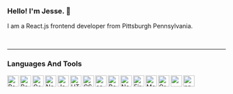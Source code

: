 ### Hello! I'm Jesse. 👋

I am a React.js frontend developer from Pittsburgh Pennsylvania.

<br>
<hr>

### Languages And Tools

<img align="left" width="26px" alt="React.js" src="https://cdn.jsdelivr.net/gh/devicons/devicon/icons/react/react-original.svg">
<img align="left" width="26px" alt="Redux" src="https://cdn.jsdelivr.net/gh/devicons/devicon/icons/redux/redux-original.svg">
<img align="left" width="26px" alt="Gatsby.js" src="https://cdn.jsdelivr.net/gh/devicons/devicon/icons/gatsby/gatsby-plain.svg">
<img align="left" width="26px" alt="Next.js" src="https://cdn.jsdelivr.net/gh/devicons/devicon/icons/nextjs/nextjs-original.svg">
<img align="left" width="26px" alt="Javascript" src="https://cdn.jsdelivr.net/gh/devicons/devicon/icons/javascript/javascript-original.svg">
<img align="left" width="26px" alt="HTML5" src="https://cdn.jsdelivr.net/gh/devicons/devicon/icons/html5/html5-original.svg">
<img align="left" width="26px" alt="CSS" src="https://cdn.jsdelivr.net/gh/devicons/devicon/icons/css3/css3-original.svg">
<img align="left" width="26px" alt="sass" src="https://cdn.jsdelivr.net/gh/devicons/devicon/icons/sass/sass-original.svg">
<img align="left" width="26px" alt="Bootstrap" src="https://cdn.jsdelivr.net/gh/devicons/devicon/icons/bootstrap/bootstrap-original.svg">
<img align="left" width="26px" alt="Node.js" src="https://cdn.jsdelivr.net/gh/devicons/devicon/icons/nodejs/nodejs-original.svg">
<img align="left" width="26px" alt="Firebase" src="https://cdn.jsdelivr.net/gh/devicons/devicon/icons/firebase/firebase-plain.svg">
<img align="left" width="26px" alt="Mongodb" src="https://cdn.jsdelivr.net/gh/devicons/devicon/icons/mongodb/mongodb-original.svg">
<img align="left" width="26px" alt="Graphql" src="https://cdn.jsdelivr.net/gh/devicons/devicon/icons/graphql/graphql-plain.svg">
<img align="left" width="26px" alt="" src="">
<img align="left" width="26px" alt="npm" src="https://cdn.jsdelivr.net/gh/devicons/devicon/icons/npm/npm-original-wordmark.svg">
